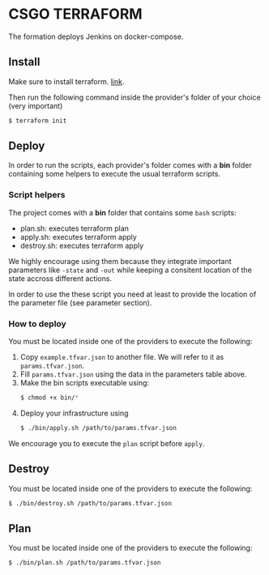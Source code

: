 # CSGO TERRAFORM

The formation deploys Jenkins on docker-compose. 

## Install 

Make sure to install terraform. [link](https://learn.hashicorp.com/tutorials/terraform/install-cli).

Then run the following command inside the provider's folder of your choice (very important)
```bash
$ terraform init
```

## Deploy

In order to run the scripts, each provider's folder comes with a **bin** folder containing some helpers to execute the usual terraform scripts. 

### Script helpers
The project comes with a **bin** folder that contains some `bash` scripts:
* plan.sh: executes terraform plan 
* apply.sh: executes terraform apply
* destroy.sh: executes terraform apply

We highly encourage using them because they integrate important parameters like `-state` and `-out` while keeping a consitent location of the state accross different actions.

In order to use the these script you need at least to provide the location of the parameter file (see parameter section).

### How to deploy

You must be located inside one of the providers to execute the following:

1. Copy `example.tfvar.json` to another file. We will refer to it as `params.tfvar.json`.
2. Fill `params.tfvar.json` using the data in the parameters table above.
3. Make the bin scripts executable using:
    ```bash
    $ chmod +x bin/*
    ```
4. Deploy your infrastructure using
    ```bash
    $ ./bin/apply.sh /path/to/params.tfvar.json
    ```

We encourage you to execute the `plan` script before `apply`. 

## Destroy

You must be located inside one of the providers to execute the following:

```bash
$ ./bin/destroy.sh /path/to/params.tfvar.json
```

## Plan

You must be located inside one of the providers to execute the following:

```bash
$ ./bin/plan.sh /path/to/params.tfvar.json
```
